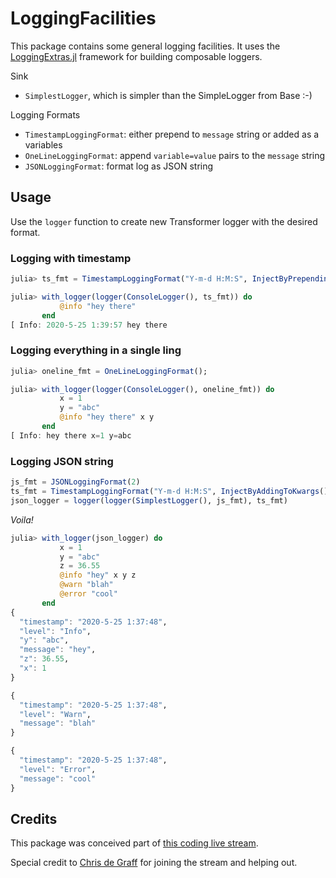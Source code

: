 # LoggingFacilities

This package contains some general logging facilities.  It uses the [LoggingExtras.jl](https://github.com/oxinabox/LoggingExtras.jl) framework for building composable loggers.

Sink
- `SimplestLogger`, which is simpler than the SimpleLogger from Base :-)

Logging Formats
- `TimestampLoggingFormat`: either prepend to `message` string or added as a variables
- `OneLineLoggingFormat`: append `variable=value` pairs to the `message` string
- `JSONLoggingFormat`: format log as JSON string

## Usage

Use the `logger` function to create new Transformer logger with the desired format.

### Logging with timestamp

```julia
julia> ts_fmt = TimestampLoggingFormat("Y-m-d H:M:S", InjectByPrependingToMessage());

julia> with_logger(logger(ConsoleLogger(), ts_fmt)) do
           @info "hey there"
       end
[ Info: 2020-5-25 1:39:57 hey there
```

### Logging everything in a single ling

```julia
julia> oneline_fmt = OneLineLoggingFormat();

julia> with_logger(logger(ConsoleLogger(), oneline_fmt)) do
           x = 1
           y = "abc"
           @info "hey there" x y
       end
[ Info: hey there x=1 y=abc
```

### Logging JSON string

```julia
js_fmt = JSONLoggingFormat(2)
ts_fmt = TimestampLoggingFormat("Y-m-d H:M:S", InjectByAddingToKwargs())
json_logger = logger(logger(SimplestLogger(), js_fmt), ts_fmt)
```

_Voila!_

```julia
julia> with_logger(json_logger) do
           x = 1
           y = "abc"
           z = 36.55
           @info "hey" x y z
           @warn "blah"
           @error "cool"
       end
{
  "timestamp": "2020-5-25 1:37:48",
  "level": "Info",
  "y": "abc",
  "message": "hey",
  "z": 36.55,
  "x": 1
}

{
  "timestamp": "2020-5-25 1:37:48",
  "level": "Warn",
  "message": "blah"
}

{
  "timestamp": "2020-5-25 1:37:48",
  "level": "Error",
  "message": "cool"
}
```

## Credits

This package was conceived part of [this coding live stream](https://www.youtube.com/watch?v=89xlkSUh_dA).

Special credit to [Chris de Graff](https://github.com/christopher-dG) for joining
the stream and helping out.

